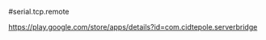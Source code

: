 #serial.tcp.remote


https://play.google.com/store/apps/details?id=com.cidtepole.serverbridge







